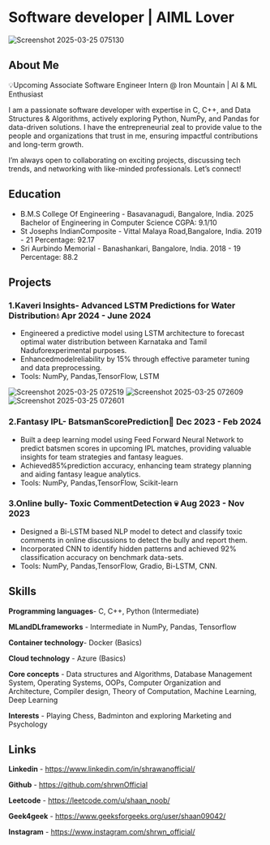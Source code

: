 # Software developer | AIML Lover
![Screenshot 2025-03-25 075130](https://github.com/user-attachments/assets/b4e6151b-b213-4384-a566-cc888b1ed10a)

## About Me
💡Upcoming Associate Software Engineer Intern @ Iron Mountain | AI & ML Enthusiast

I am a passionate software developer with expertise in C, C++, and Data Structures & Algorithms, actively exploring Python, NumPy, and Pandas for data-driven solutions. I have the entrepreneurial zeal to provide value to the people and organizations that trust in me, ensuring impactful contributions and long-term growth.

I’m always open to collaborating on exciting projects, discussing tech trends, and networking with like-minded professionals. Let’s connect!

## Education
- B.M.S College Of Engineering - Basavanagudi, Bangalore, India.                 2025
     Bachelor of Engineering in Computer Science CGPA: 9.1/10
- St Josephs IndianComposite - Vittal Malaya Road,Bangalore, India.         2019 - 21
     Percentage: 92.17
- Sri Aurbindo Memorial - Banashankari, Bangalore, India.                   2018 - 19
     Percentage: 88.2
 
## Projects
### 1.Kaveri Insights- Advanced LSTM Predictions for Water Distribution💧                   Apr 2024 - June 2024
 - Engineered a predictive model using LSTM architecture to forecast optimal water distribution between Karnataka and Tamil
   Naduforexperimental purposes.
 - Enhancedmodelreliability by 15% through effective parameter tuning and data preprocessing.
 - Tools: NumPy, Pandas,TensorFlow, LSTM
   
![Screenshot 2025-03-25 072519](https://github.com/user-attachments/assets/eeab4e3d-db9d-4222-a5b4-31d73503e2b8)
![Screenshot 2025-03-25 072609](https://github.com/user-attachments/assets/8fbfd1a8-ca82-4d99-9a23-05e3f767bb27)
![Screenshot 2025-03-25 072601](https://github.com/user-attachments/assets/aa59cc64-f989-4358-9e28-c1e1f0226a42)


###  2.Fantasy IPL- BatsmanScorePrediction🏏                                                 Dec 2023 - Feb 2024
 - Built a deep learning model using Feed Forward Neural Network to predict batsmen scores in upcoming IPL matches,
 providing valuable insights for team strategies and fantasy leagues.
 - Achieved85%prediction accuracy, enhancing team strategy planning and aiding fantasy league analytics.
 - Tools: NumPy, Pandas,TensorFlow, Scikit-learn
   
### 3.Online bully- Toxic CommentDetection 💀                                                Aug 2023 - Nov 2023
  - Designed a Bi-LSTM based NLP model to detect and classify toxic comments in online discussions to detect the bully and
    report them.
  - Incorporated CNN to identify hidden patterns and achieved 92% classification accuracy on benchmark data-sets.
  - Tools: NumPy, Pandas,TensorFlow, Gradio, Bi-LSTM, CNN.

## Skills
**Programming languages**-  C, C++, Python (Intermediate)

**MLandDLframeworks** -      Intermediate in NumPy, Pandas, Tensorflow

**Container technology**-   Docker (Basics)

**Cloud technology** -      Azure (Basics)

**Core concepts** -         Data structures and Algorithms, Database Management System, Operating Systems, OOPs,
                            Computer Organization and Architecture, Compiler design, Theory of Computation, Machine
                            Learning, Deep Learning
                        
**Interests** -             Playing Chess, Badminton and exploring Marketing and Psychology

## Links

**Linkedin** -  https://www.linkedin.com/in/shrawanofficial/

**Github** -    https://github.com/shrwnOfficial

**Leetcode** -  https://leetcode.com/u/shaan_noob/

**Geek4geek** - https://www.geeksforgeeks.org/user/shaan09042/

**Instagram** - https://www.instagram.com/shrwn_official/

